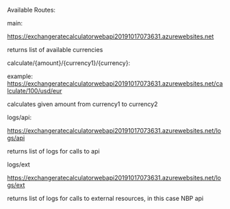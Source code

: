 Available Routes:


main:

https://exchangeratecalculatorwebapi20191017073631.azurewebsites.net

returns list of available currencies


calculate/{amount}/{currency1}/{currency}:

example:  https://exchangeratecalculatorwebapi20191017073631.azurewebsites.net/calculate/100/usd/eur

calculates given amount from currency1 to currency2


logs/api:


https://exchangeratecalculatorwebapi20191017073631.azurewebsites.net/logs/api

returns list of logs for calls to api


logs/ext


https://exchangeratecalculatorwebapi20191017073631.azurewebsites.net/logs/ext

returns list of logs for calls to external resources, in this case NBP api


